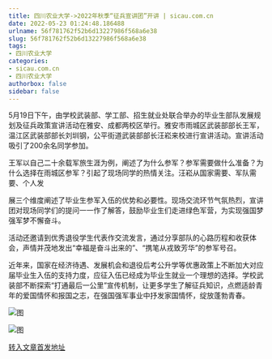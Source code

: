 ```yaml
---
title: 四川农业大学->2022年秋季“征兵宣讲团”开讲 | sicau.com.cn
date: 2022-05-23 01:24:48.186488
urlname: 56f781762f52b6d13227986f568a6e38
slug: 56f781762f52b6d13227986f568a6e38
tags: 
- 四川农业大学
categories:
- sicau.com.cn
- 四川农业大学
authorbox: false
sidebar: false
---
```

5月19日下午，由学校武装部、学工部、招生就业处联合举办的毕业生部队发展规划及征兵政策宣讲活动在雅安、成都两校区举行。雅安市雨城区武装部部长王军，温江区武装部部长刘圳钢，公平街道武装部部长汪崧来校进行宣讲活动。宣讲活动吸引了200余名同学参加。

王军以自己二十余载军旅生涯为例，阐述了为什么参军？参军需要做什么准备？为什么选择在雨城区参军？引起了现场同学的热情关注。汪崧从国家需要、军队需要、个人发
<!--more-->
展三个维度阐述了毕业生参军入伍的优势和必要性。现场交流环节气氛热烈，宣讲团对现场同学们的提问一一作了解答，鼓励毕业生们走进绿色军营，为实现强国梦强军梦不懈奋斗。

活动还邀请到优秀退役学生代表作交流发言，通过分享部队的心路历程和收获体会，声情并茂地发出“幸福是奋斗出来的”、“携笔从戎致芳华”的参军号召。

近年来，国家在经济待遇、发展机会和退役后考公升学等优惠政策上不断加大对应届毕业生入伍的支持力度，应征入伍已经成为毕业生就业一个理想的选择。学校武装部不断探索“打通最后一公里”宣传机制，让更多学生了解征兵知识，点燃适龄青年的爱国情怀和报国之志，在强国强军事业中抒发家国情怀，绽放蓬勃青春。

![图](https://news.sicau.edu.cn/__local/3/5B/38/1E25F00CED6B8A845B3B6E27492_DE7FFBF0_1BA1E.jpg)

![图](https://news.sicau.edu.cn/__local/E/DB/59/7276BF36ADCAF36E4E912C15B73_324B3B1F_FE1E.jpg)

[转入文章首发地址](https://news.sicau.edu.cn/info/1078/67887.htm)